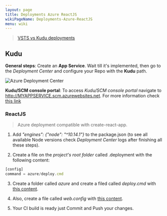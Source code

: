 ```yaml
---
layout: page
title: Deployments Azure ReactJS
wikiPageName: Deployments-Azure-ReactJS
menu: wiki
---
```


> [VSTS vs Kudu deployments](https://github.com/projectkudu/kudu/wiki/VSTS-vs-Kudu-deployments)

## Kudu

**General steps**: Create an **App Service**. Wait till it's implemented, then go to the *Deployment Center* and configure your Repo with the **Kudu** path.

![Azure Deployment Center](https://equilaterus.github.io/wikilaterus/assets/img/azure/deployment-center.png)

**Kudu/SCM console portal**: To access *Kudu/SCM console portal* navigate to http://MYAPPSERVICE.scm.azurewebsites.net. For more information check [this link](https://blogs.msdn.microsoft.com/benjaminperkins/2017/11/08/how-to-access-kudu-scm-for-an-azure-app-service-environment-ase/)

### ReactJS

> Azure deployment compatible with create-react-app.

1. Add *"engines": {"node": "^10.14.1"}* to the package.json (to see all available Node versions check *Deployment Center* logs after finishing all these steps).

2. Create a file on the *project's root folder* called .deployment with the following content:

```javascript
[config]
command = azure/deploy.cmd
```

3. Create a folder called *azure* and create a filed called *deploy.cmd* with [this content](https://gist.github.com/dacanizares/030a642323b34ac82ea2f20a34f8cd33).

4. Also, create a file called *web.config* with [this content](https://gist.github.com/dacanizares/615a22aa0648ea1451dbfe2d1a3e3084).

5. Your CI build is ready just Commit and Push your changes.
